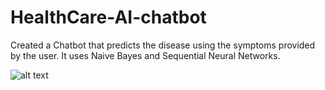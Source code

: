 # HealthCare-AI-chatbot
Created a Chatbot that predicts the disease using the symptoms provided by the user. It uses Naive Bayes and Sequential Neural Networks.

![alt text](http://url/to/img.png)
